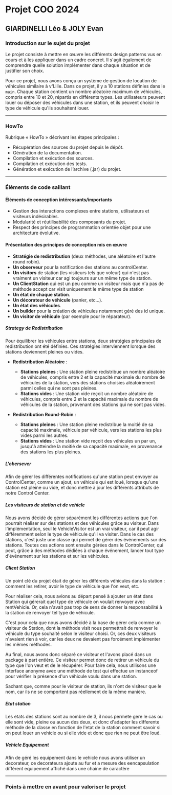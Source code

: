 # Projet COO 2024

## GIARDINELLI Léo & JOLY Evan

### Introduction sur le sujet du projet

Le projet consiste à mettre en œuvre les différents design patterns vus en cours et à les appliquer dans un cadre concret. Il s'agit également de comprendre quelle solution implémenter dans chaque situation et de justifier son choix.

Pour ce projet, nous avons conçu un système de gestion de location de véhicules similaire à v'Lille. Dans ce projet, il y a 10 stations définies dans le `main`. Chaque station contient un nombre aléatoire maximum de véhicules, compris entre 10 et 20, répartis en différents types. Les utilisateurs peuvent louer ou déposer des véhicules dans une station, et ils peuvent choisir le type de véhicule qu'ils souhaitent louer.

---

### HowTo

Rubrique « HowTo » décrivant les étapes principales :
- Récupération des sources du projet depuis le dépôt.
- Génération de la documentation.
- Compilation et exécution des sources.
- Compilation et exécution des tests.
- Génération et exécution de l’archive (.jar) du projet.

---

### Éléments de code saillant

#### Éléments de conception intéressants/importants

- Gestion des interactions complexes entre stations, utilisateurs et visiteurs indésirables.
- Modularité et réutilisabilité des composants du projet.
- Respect des principes de programmation orientée objet pour une architecture évolutive.

#### Présentation des principes de conception mis en œuvre

- **Stratégie de redistribution** (deux méthodes, une aléatoire et l'autre round robin).
- **Un observeur** pour la notification des stations au controlCenter.
- **Un visitors** de station (les visiteurs tels que voleur) qui n'est pas vraiment un visiteur car agi toujours sur un même type de station.
- **Un ClientStation** qui est un peu comme un visiteur mais que n'a pas de méthode accept car visit uniquement le même type de station 
- **Un état de chaque station**.
- **Un décorateur de véhicule** (panier, etc...).
- **Un état des véhicules**.
- **Un builder** pour la création de véhicules notamment géré des id unique.
- **Un visitor de véhicule** (par exemple pour le réparateur).

##### Strategy de Redistribution

Pour équilibrer les véhicules entre stations, deux stratégies principales de redistribution ont été définies. Ces stratégies interviennent lorsque des stations deviennent pleines ou vides.

- **Redistribution Aléatoire** :
  - **Stations pleines** : Une station pleine redistribue un nombre aléatoire de véhicules, compris entre 2 et la capacité maximale du nombre de véhicules de la station, vers des stations choisies aléatoirement parmi celles qui ne sont pas pleines.
  - **Stations vides** : Une station vide reçoit un nombre aléatoire de véhicules, compris entre 2 et la capacité maximale du nombre de véhicules de la station, provenant des stations qui ne sont pas vides.

- **Redistribution Round-Robin** :
  - **Stations pleines** : Une station pleine redistribue la moitié de sa capacité maximale, véhicule par véhicule, vers les stations les plus vides parmi les autres.
  - **Stations vides** : Une station vide reçoit des véhicules un par un, jusqu'à atteindre la moitié de sa capacité maximale, en provenance des stations les plus pleines.


##### L'obersever

Afin de gérer les différentes notifications qu'une station peut envoyer au ControlCenter, comme un ajout, un véhicule qui est loué, lorsque qu'une station est pleine ou vide, et donc mettre à jour les différents attributs de notre Control Center.

##### Les visiteurs de station et de vehicle

Nous avons décidé de gérer séparément les différentes actions que l'on pourrait réaliser sur des stations et des véhicules grâce au visiteur. Dans l'implémentation, seul le VehicleVisitor est un vrai visiteur, car il peut agir différemment selon le type de véhicule qu'il va visiter. Dans le cas des stations, c'est juste une classe qui permet de gérer des événements sur des stations. Toutes ces actions sont ensuite gérées dans le ControlCenter, qui peut, grâce à des méthodes dédiées à chaque événement, lancer tout type d'événement sur les stations et sur les véhicules.
##### Client Station

Un point clé du projet était de gérer les différents véhicules dans la station : comment les retirer, avoir le type de véhicule que l'on veut, etc.

Pour réaliser cela, nous avions au départ pensé à ajouter un état dans Station qui gérerait quel type de véhicule on voulait renvoyer avec rentVehicle. Or, cela n'avait pas trop de sens de donner la responsabilité à la station de renvoyer tel type de véhicule.

C'est pour cela que nous avons décidé à la base de gérer cela comme un visiteur de Station, dont la méthode visit nous permettrait de renvoyer le véhicule du type souhaité selon le visiteur choisi. Or, ces deux visiteurs n'avaient rien à voir, car les deux ne devaient pas forcément implémenter les mêmes méthodes.

Au final, nous avons donc séparé ce visiteur et l'avons placé dans un package à part entière. Ce visiteur permet donc de retirer un véhicule du type que l'on veut et de le récupérer. Pour faire cela, nous utilisons une interface anonyme avec une méthode de test qui effectue un instanceof pour vérifier la présence d'un véhicule voulu dans une station.

Sachant que, comme pour le visiteur de station, ils n'ont de visiteur que le nom, car ils ne se comportent pas réellement de la même manière.


##### Etat station

Les etats des stations sont au nombre de 3, il nous permete gere le cas ou elle sont vide, pleine ou aucun des deux, et donc d'adapter les differente méthode de la classe en fonction de l'etat de la station comment savoir si on peut louer un vehicle ou si elle vide et donc que rien ne peut être loué.

##### Vehicle Equipement

Afin de géré les equipement dans le vehicle nous avons utiliser un decorateur, ce decorateura ajoute au fur et a mesure des eencapsulation différent equipement affiché dans une chaine de caractère 

---

### Points à mettre en avant pour valoriser le projet
